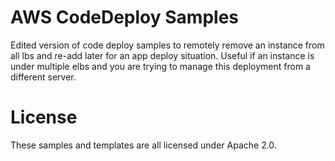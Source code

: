 AWS CodeDeploy Samples
======================
Edited version of code deploy samples to remotely remove an instance from all lbs and re-add later for an app deploy situation. Useful if an instance is under multiple elbs and you are trying to manage this deployment from a different server.  

License
=======

These samples and templates are all licensed under Apache 2.0.

